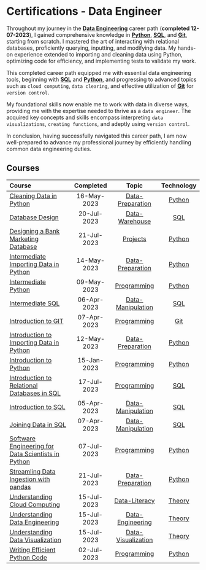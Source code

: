 # Certifications - Data Engineer


Throughout my journey in the **[Data Engineering](https://github.com/Katsuvest/Data-Engineer/tree/master/Data_Engineer.pdf)** career path (**completed 12-07-2023**), I gained comprehensive knowledge in **[Python](https://github.com/Katsuvest/Python)**, **[SQL](https://github.com/Katsuvest/SQL)**, and **[Git](https://github.com/Katsuvest/GIT)**, starting from scratch. I mastered the art of interacting with relational databases, proficiently querying, inputting, and modifying data. My hands-on experience extended to importing and cleaning data using Python, optimizing code for efficiency, and implementing tests to validate my work.

This completed career path equipped me with essential data engineering tools, beginning with **[SQL](https://github.com/Katsuvest/SQL)** and **[Python](https://github.com/Katsuvest/Python)**, and progressing to advanced topics such as `cloud computing`, `data clearing`, and effective utilization of **[Git](https://github.com/Katsuvest/GIT)** for `version control`.

My foundational skills now enable me to work with data in diverse ways, providing me with the expertise needed to thrive as a `data engineer`. The acquired key concepts and skills encompass interpreting `data visualizations`, `creating functions`, and adeptly using `version control`.

In conclusion, having successfully navigated this career path, I am now well-prepared to advance my professional journey by efficiently handling common data engineering duties.

## Courses

|                                                                            Course                                                                             |  Completed   |                                       Topic                                        |                   Technology                   |
| :------------------------------------------------------------------------------------------------------------------------------------------------------------ | :----------: | :--------------------------------------------------------------------------------: | :--------------------------------------------: |
| [Cleaning Data in Python](https://github.com/Katsuvest/Data-Preparation/tree/master/Cleaning_Data_in_Python)                                                  |  16-May-2023 |   [Data-Preparation](https://github.com/Katsuvest/Data-Preparation/tree/master/)   |  [Python](https://github.com/Katsuvest/Python) |
| [Database Design](https://github.com/Katsuvest/Data-Warehouse/tree/master/Database_Design)                                                                    |  20-Jul-2023 |     [Data-Warehouse](https://github.com/Katsuvest/Data-Warehouse/tree/master/)     |     [SQL](https://github.com/Katsuvest/SQL)    |
| [Designing a Bank Marketing Database](https://github.com/Katsuvest/Projects/tree/master/Designing_a_Bank_Marketing_Database)                                  |  21-Jul-2023 |           [Projects](https://github.com/Katsuvest/Projects/tree/master/)           |  [Python](https://github.com/Katsuvest/Python) |
| [Intermediate Importing Data in Python](https://github.com/Katsuvest/Data-Preparation/tree/master/Intermediate_Importing_Data_in_Python)                      |  14-May-2023 |   [Data-Preparation](https://github.com/Katsuvest/Data-Preparation/tree/master/)   |  [Python](https://github.com/Katsuvest/Python) |
| [Intermediate Python](https://github.com/Katsuvest/Programming/tree/master/Intermediate_Python)                                                               |  09-May-2023 |        [Programming](https://github.com/Katsuvest/Programming/tree/master/)        |  [Python](https://github.com/Katsuvest/Python) |
| [Intermediate SQL](https://github.com/Katsuvest/Data-Manipulation/tree/master/Intermediate_SQL)                                                               |  06-Apr-2023 |  [Data-Manipulation](https://github.com/Katsuvest/Data-Manipulation/tree/master/)  |     [SQL](https://github.com/Katsuvest/SQL)    |
| [Introduction to GIT](https://github.com/Katsuvest/Programming/tree/master/Introduction_to_GIT)                                                               |  07-Apr-2023 |        [Programming](https://github.com/Katsuvest/Programming/tree/master/)        |     [Git](https://github.com/Katsuvest/GIT)    |
| [Introduction to Importing Data in Python](https://github.com/Katsuvest/Data-Preparation/tree/master/Introduction_to_Importing_Data_in_Python)                |  12-May-2023 |   [Data-Preparation](https://github.com/Katsuvest/Data-Preparation/tree/master/)   |  [Python](https://github.com/Katsuvest/Python) |
| [Introduction to Python](https://github.com/Katsuvest/Programming/tree/master/Introduction_to_Python)                                                         |  15-Jan-2023 |        [Programming](https://github.com/Katsuvest/Programming/tree/master/)        |  [Python](https://github.com/Katsuvest/Python) |
| [Introduction to Relational Databases in SQL](https://github.com/Katsuvest/Programming/tree/master/Introduction_to_Relational_Databases_in_SQL)               |  17-Jul-2023 |        [Programming](https://github.com/Katsuvest/Programming/tree/master/)        |     [SQL](https://github.com/Katsuvest/SQL)    |
| [Introduction to SQL](https://github.com/Katsuvest/Data-Manipulation/tree/master/Introduction_to_SQL)                                                         |  05-Apr-2023 |  [Data-Manipulation](https://github.com/Katsuvest/Data-Manipulation/tree/master/)  |     [SQL](https://github.com/Katsuvest/SQL)    |
| [Joining Data in SQL](https://github.com/Katsuvest/Data-Manipulation/tree/master/Joining_Data_in_SQL)                                                         |  07-Apr-2023 |  [Data-Manipulation](https://github.com/Katsuvest/Data-Manipulation/tree/master/)  |     [SQL](https://github.com/Katsuvest/SQL)    |
| [Software Engineering for Data Scientists in Python](https://github.com/Katsuvest/Programming/tree/master/Software_Engineering_for_Data_Scientists_in_Python) |  07-Jul-2023 |        [Programming](https://github.com/Katsuvest/Programming/tree/master/)        |  [Python](https://github.com/Katsuvest/Python) |
| [Streamling Data Ingestion with pandas](https://github.com/Katsuvest/Data-Preparation/tree/master/Streamling_Data_Ingestion_with_pandas)                      |  21-Jul-2023 |   [Data-Preparation](https://github.com/Katsuvest/Data-Preparation/tree/master/)   |  [Python](https://github.com/Katsuvest/Python) |
| [Understanding Cloud Computing](https://github.com/Katsuvest/Data-Literacy/tree/master/Understanding_Cloud_Computing)                                         |  15-Jul-2023 |      [Data-Literacy](https://github.com/Katsuvest/Data-Literacy/tree/master/)      |  [Theory](https://github.com/Katsuvest/Theory) |
| [Understanding Data Engineering](https://github.com/Katsuvest/Data-Engineering/tree/master/Understanding_Data_Engineering)                                    |  15-Jul-2023 |   [Data-Engineering](https://github.com/Katsuvest/Data-Engineering/tree/master/)   |  [Theory](https://github.com/Katsuvest/Theory) |
| [Understanding Data Visualization](https://github.com/Katsuvest/Data-Visualization/tree/master/Understanding_Data_Visualization)                              |  15-Jul-2023 | [Data-Visualization](https://github.com/Katsuvest/Data-Visualization/tree/master/) |  [Theory](https://github.com/Katsuvest/Theory) |
| [Writing Efficient Python Code](https://github.com/Katsuvest/Programming/tree/master/Writing_Efficient_Python_Code)                                           |  02-Jul-2023 |        [Programming](https://github.com/Katsuvest/Programming/tree/master/)        |  [Python](https://github.com/Katsuvest/Python) |
​
